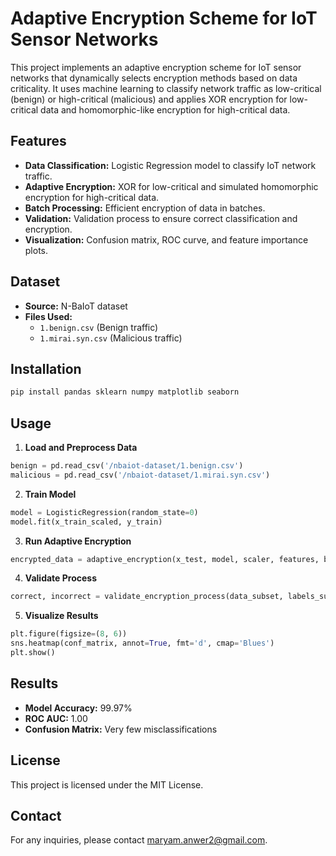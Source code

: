 # Adaptive Encryption Scheme for IoT Sensor Networks

This project implements an adaptive encryption scheme for IoT sensor networks that dynamically selects encryption methods based on data criticality. It uses machine learning to classify network traffic as low-critical (benign) or high-critical (malicious) and applies XOR encryption for low-critical data and homomorphic-like encryption for high-critical data.

## Features
- **Data Classification:** Logistic Regression model to classify IoT network traffic.
- **Adaptive Encryption:** XOR for low-critical and simulated homomorphic encryption for high-critical data.
- **Batch Processing:** Efficient encryption of data in batches.
- **Validation:** Validation process to ensure correct classification and encryption.
- **Visualization:** Confusion matrix, ROC curve, and feature importance plots.

## Dataset
- **Source:** N-BaIoT dataset
- **Files Used:**
  - `1.benign.csv` (Benign traffic)
  - `1.mirai.syn.csv` (Malicious traffic)

## Installation
```bash
pip install pandas sklearn numpy matplotlib seaborn
```

## Usage
1. **Load and Preprocess Data**
```python
benign = pd.read_csv('/nbaiot-dataset/1.benign.csv')
malicious = pd.read_csv('/nbaiot-dataset/1.mirai.syn.csv')
```

2. **Train Model**
```python
model = LogisticRegression(random_state=0)
model.fit(x_train_scaled, y_train)
```

3. **Run Adaptive Encryption**
```python
encrypted_data = adaptive_encryption(x_test, model, scaler, features, batch_size=50)
```

4. **Validate Process**
```python
correct, incorrect = validate_encryption_process(data_subset, labels_subset, model, scaler, features)
```

5. **Visualize Results**
```python
plt.figure(figsize=(8, 6))
sns.heatmap(conf_matrix, annot=True, fmt='d', cmap='Blues')
plt.show()
```

## Results
- **Model Accuracy:** 99.97%
- **ROC AUC:** 1.00
- **Confusion Matrix:** Very few misclassifications

## License
This project is licensed under the MIT License.

## Contact
For any inquiries, please contact maryam.anwer2@gmail.com.

